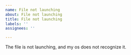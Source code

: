 ```yaml
---
name: File not launching
about: File not launching
title: File not launching
labels: ''
assignees: ''

---
```


The file is not launching, and my os does not recognize it.
